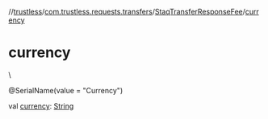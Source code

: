 //[trustless](../../../index.md)/[com.trustless.requests.transfers](../index.md)/[StaqTransferResponseFee](index.md)/[currency](currency.md)

# currency

\

@SerialName(value = &quot;Currency&quot;)

val [currency](currency.md): [String](https://kotlinlang.org/api/latest/jvm/stdlib/kotlin/-string/index.html)
